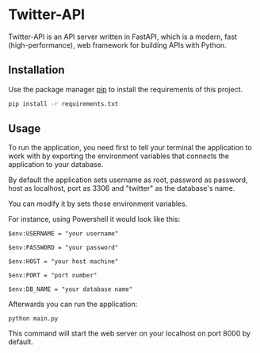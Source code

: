 # Twitter-API

Twitter-API is an API server written in FastAPI, which is a modern, fast (high-performance), web framework for building APIs with Python.

## Installation

Use the package manager [pip](https://pip.pypa.io/en/stable/) to install the requirements of this project.

```bash
pip install -r requirements.txt
```

## Usage

To run the application, you need first to tell your terminal the application to work with by exporting the environment variables that connects the application to your database.

By default the application sets username as root, password as password, host as localhost, port as 3306 and "twitter" as the database's name.

You can modify it by sets those environment variables. 

For instance, using Powershell it would look like this:

` $env:USERNAME = "your username" `

` $env:PASSWORD = "your password" `

` $env:HOST = "your host machine" `

` $env:PORT = "port number" `

` $env:DB_NAME = "your database name" `

Afterwards you can run the application:

` python main.py `

This command will start the web server on your localhost on port 8000 by default.
